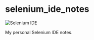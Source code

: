 # selenium_ide_notes

![Selenium IDE](https://www.selenium.dev/selenium-ide/img/selenium-ide64.png)

My personal Selenium IDE notes.
